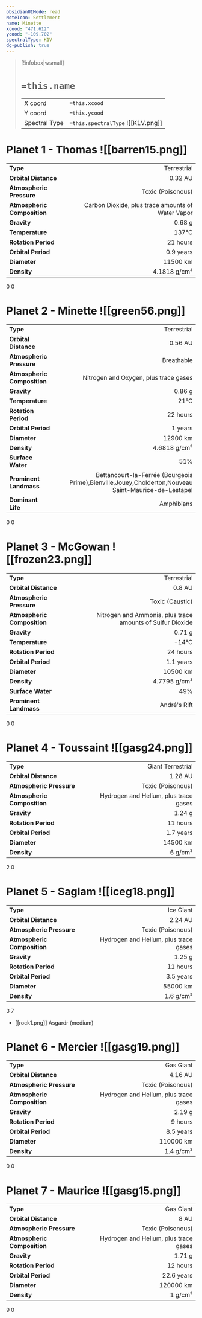 ```yaml
---
obsidianUIMode: read
NoteIcon: Settlement
name: Minette
xcood: "471.612"
ycood: "-109.702"
spectralType: K1V
dg-publish: true
---
```

> [!infobox|wsmall]
> # `=this.name`
> | | |
> | - | - |
> | X coord | `=this.xcood` |
> | Y coord| `=this.ycood` |
> | Spectral Type | `=this.spectralType` ![[K1V.png]] |

# Planet 1 - Thomas ![[barren15.png]]
|                             |                           |
| --------------------------- | -------------------------:|
| **Type**                    |             Terrestrial |
| **Orbital Distance**        |   0.32 AU |
| **Atmospheric Pressure**    |       Toxic (Poisonous) |
| **Atmospheric Composition** |      Carbon Dioxide, plus trace amounts of Water Vapor |
| **Gravity**                 |        0.68 g |
| **Temperature**             |    137°C |
| **Rotation Period**         |  21 hours |
| **Orbital Period** | 0.9 years |
| **Diameter**                |      11500 km | 
| **Density**                 |    4.1818 g/cm³ |



0
0



# Planet 2 - Minette ![[green56.png]]
|                             |                           |
| --------------------------- | -------------------------:|
| **Type**                    |             Terrestrial |
| **Orbital Distance**        |   0.56 AU |
| **Atmospheric Pressure**    |       Breathable |
| **Atmospheric Composition** |      Nitrogen and Oxygen, plus trace gases |
| **Gravity**                 |        0.86 g |
| **Temperature**             |    21°C |
| **Rotation Period**         |  22 hours |
| **Orbital Period** | 1 years |
| **Diameter**                |      12900 km | 
| **Density**                 |    4.6818 g/cm³ |
| **Surface Water**           |           51% | 
| **Prominent Landmass**      |         Bettancourt-la-Ferrée (Bourgeois Prime),Bienville,Jouey,Cholderton,Nouveau Saint-Maurice-de-Lestapel | 
| **Dominant Life**           |         Amphibians |



0
0



# Planet 3 - McGowan ![[frozen23.png]]
|                             |                           |
| --------------------------- | -------------------------:|
| **Type**                    |             Terrestrial |
| **Orbital Distance**        |   0.8 AU |
| **Atmospheric Pressure**    |       Toxic (Caustic) |
| **Atmospheric Composition** |      Nitrogen and Ammonia, plus trace amounts of Sulfur Dioxide |
| **Gravity**                 |        0.71 g |
| **Temperature**             |    -14°C |
| **Rotation Period**         |  24 hours |
| **Orbital Period** | 1.1 years |
| **Diameter**                |      10500 km | 
| **Density**                 |    4.7795 g/cm³ |
| **Surface Water**           |           49% | 
| **Prominent Landmass**      |         André's Rift | 



0
0



# Planet 4 - Toussaint ![[gasg24.png]]
|                             |                           |
| --------------------------- | -------------------------:|
| **Type**                    |             Giant Terrestrial |
| **Orbital Distance**        |   1.28 AU |
| **Atmospheric Pressure**    |       Toxic (Poisonous) |
| **Atmospheric Composition** |      Hydrogen and Helium, plus trace gases |
| **Gravity**                 |        1.24 g |
| **Rotation Period**         |  11 hours |
| **Orbital Period** | 1.7 years |
| **Diameter**                |      14500 km | 
| **Density**                 |    6 g/cm³ |



2
0



# Planet 5 - Saglam ![[iceg18.png]]
|                             |                           |
| --------------------------- | -------------------------:|
| **Type**                    |             Ice Giant |
| **Orbital Distance**        |   2.24 AU |
| **Atmospheric Pressure**    |       Toxic (Poisonous) |
| **Atmospheric Composition** |      Hydrogen and Helium, plus trace gases |
| **Gravity**                 |        1.25 g |
| **Rotation Period**         |  11 hours |
| **Orbital Period** | 3.5 years |
| **Diameter**                |      55000 km | 
| **Density**                 |    1.6 g/cm³ |



3
7

- [[rock1.png]] Asgardr (medium)

# Planet 6 - Mercier ![[gasg19.png]]
|                             |                           |
| --------------------------- | -------------------------:|
| **Type**                    |             Gas Giant |
| **Orbital Distance**        |   4.16 AU |
| **Atmospheric Pressure**    |       Toxic (Poisonous) |
| **Atmospheric Composition** |      Hydrogen and Helium, plus trace gases |
| **Gravity**                 |        2.19 g |
| **Rotation Period**         |  9 hours |
| **Orbital Period** | 8.5 years |
| **Diameter**                |      110000 km | 
| **Density**                 |    1.4 g/cm³ |



0
0



# Planet 7 - Maurice ![[gasg15.png]]
|                             |                           |
| --------------------------- | -------------------------:|
| **Type**                    |             Gas Giant |
| **Orbital Distance**        |   8 AU |
| **Atmospheric Pressure**    |       Toxic (Poisonous) |
| **Atmospheric Composition** |      Hydrogen and Helium, plus trace gases |
| **Gravity**                 |        1.71 g |
| **Rotation Period**         |  12 hours |
| **Orbital Period** | 22.6 years |
| **Diameter**                |      120000 km | 
| **Density**                 |    1 g/cm³ |



9
0



